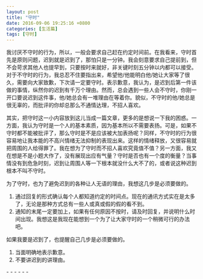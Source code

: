 ```yaml
---
layout: post
title: "守时"
date: 2016-09-06 19:25:16 +0800
categories: [生活篇]
tags: [守时]
---
```

我讨厌不守时的行为，所以，一般会要求自己赶在约定时间前。在我看来，守时首先是原则问题，迟到就是迟到了，那怕只是一分钟。我会刻意要求自己提前到，但不会苛求其他人也提早到，只要按时来就好，非关键时刻五分钟以内都可以接受。对于不守时的行为，我总忍不住要指出来，希望他/他能明白他/她让大家等了很久，需要向大家致歉，下次请一定要守时。表示歉意，我认为，是迟到后第一件该做的事情，纵然你的迟到有千万个理由。然而，总会遇到一些人会不守时，你刚一开口要说迟到这件事，他/她总会有一堆理由在等着你。貌似，不守时的他/她总是很无辜的，而批评的你却总那么不通情达理，不招人喜欢。

其实，把守时这一小内容放到这儿当成一篇文章，更多的是想说一下我的困惑。一方面，我认为守时是一个人的基本素质，因为基本所以不需要表扬。可是，如果不守时都不能被批评了，那么守时是不是应该被大加表扬呢？同样，不守时的行为很容易地让我本能的不高兴情绪无法抑制的表现出来。这样的情绪释放，又很容易就把周围的人给得罪了。我在想为了守时而不招人喜欢究竟值不值？另一方面，我又在想是不是小题大作了，没有展现出应有气量？守时是否也有一个度的衡量？当事情没有到危急时刻，迟到让周围人等一下根本就没什么大不了的，或者说这种迟到根本不叫不守时。


为了守时，也为了避免迟到的各种让人无语的理由，我想这几步是必须要做的。

1. 通过回复的形式确认每个人都知道约定的时间点。现在的通讯方式实在是太多了，无论是那种方式总有一些人或真或假的假的看不到。
2. 通知的末尾一定要加上，如果有任何原因不按时，请及时回复，并说明什么时间出现。我想这是我现在能想到一个为了让大家守时的一个稍微可行的办法吧。

如果我要是迟到了，也提醒自己几步是必须要做的。

1. 当面明确地表示歉意。
2. 不要讲迟到的讲理由。

\- - - - - -
